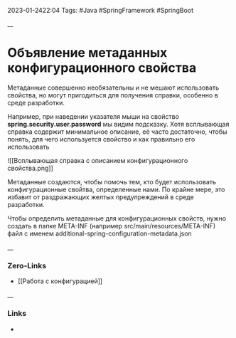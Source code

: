 2023-01-2422:04
Tags: #Java #SpringFramework #SpringBoot 

__
# Объявление метаданных конфигурационного свойства

Метаданные совершенно необязательны и не мешают использовать свойства, но могут пригодиться для получения справки, особенно в среде разработки.

Например, при наведении указателя мыши на свойство **spring.security.user.password** мы видим подсказку. Хотя всплывающая справка содержит минимальное описание, её часто достаточно, чтобы понять, для чего используется свойство и как правильно его использовать

![[Всплывающая справка с описанием конфигурационного свойства.png]]

Метаданные создаются, чтобы помочь тем, кто будет использовать конфигурационные свойтва, определенные нами. По крайне мере, это избавит от раздражающих желтых предупреждений в среде разработки.

Чтобы определить метаданные для конфигурационных свойств, нужно создать в папке META-INF (например src/main/resources/META-INF) файл с именем additional-spring-configuration-metadata.json

__
### Zero-Links
- [[Работа с конфигурацией]]

__
### Links
- 

